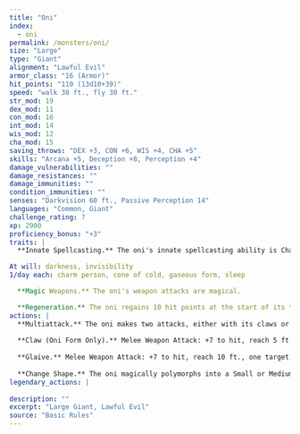 ```yaml
---
title: "Oni"
index:
  - oni
permalink: /monsters/oni/
size: "Large"
type: "Giant"
alignment: "Lawful Evil"
armor_class: "16 (Armor)"
hit_points: "110 (13d10+39)"
speed: "walk 30 ft., fly 30 ft."
str_mod: 19
dex_mod: 11
con_mod: 16
int_mod: 14
wis_mod: 12
cha_mod: 15
saving_throws: "DEX +3, CON +6, WIS +4, CHA +5"
skills: "Arcana +5, Deception +8, Perception +4"
damage_vulnerabilities: ""
damage_resistances: ""
damage_immunities: ""
condition_immunities: ""
senses: "Darkvision 60 ft., Passive Perception 14"
languages: "Common, Giant"
challenge_rating: 7
xp: 2900
proficiency_bonus: "+3"
traits: |
  **Innate Spellcasting.** The oni's innate spellcasting ability is Charisma (spell save DC 13). The oni can innately cast the following spells, requiring no material components:

At will: darkness, invisibility
1/day each: charm person, cone of cold, gaseous form, sleep

  **Magic Weapons.** The oni's weapon attacks are magical.

  **Regeneration.** The oni regains 10 hit points at the start of its turn if it has at least 1 hit point.
actions: |
  **Multiattack.** The oni makes two attacks, either with its claws or its glaive.
  
  **Claw (Oni Form Only).** Melee Weapon Attack: +7 to hit, reach 5 ft., one target. Hit: 8 (1d8 + 4) slashing damage.
  
  **Glaive.** Melee Weapon Attack: +7 to hit, reach 10 ft., one target. Hit: 15 (2d10 + 4) slashing damage, or 9 (1d10 + 4) slashing damage in Small or Medium form.
  
  **Change Shape.** The oni magically polymorphs into a Small or Medium humanoid, into a Large giant, or back into its true form. Other than its size, its statistics are the same in each form. The only equipment that is transformed is its glaive, which shrinks so that it can be wielded in humanoid form. If the oni dies, it reverts to its true form, and its glaive reverts to its normal size.  
legendary_actions: |
  
description: ""
excerpt: "Large Giant, Lawful Evil"
source: "Basic Rules"
---
```

